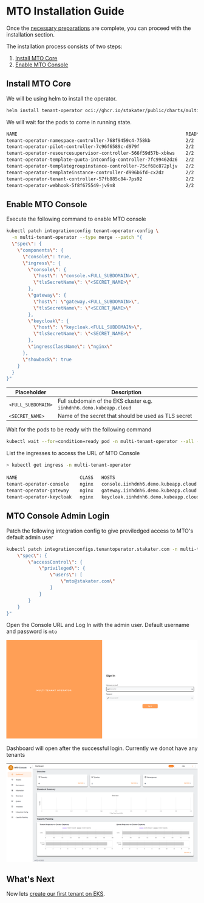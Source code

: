 # MTO Installation Guide

Once the [necessary preparations](./preparation.md) are complete, you can proceed with the installation section.

The installation process consists of two steps:

1. [Install MTO Core](#install-mto-core)
1. [Enable MTO Console](#enable-mto-console)

## Install MTO Core

We will be using helm to install the operator.

```bash
helm install tenant-operator oci://ghcr.io/stakater/public/charts/multi-tenant-operator --version 1.1.0 --namespace multi-tenant-operator --create-namespace
```

We will wait for the pods to come in running state.

```bash
NAME                                                              READY   STATUS    RESTARTS   AGE
tenant-operator-namespace-controller-768f9459c4-758kb             2/2     Running   0          5m
tenant-operator-pilot-controller-7c96f6589c-d979f                 2/2     Running   0          5m
tenant-operator-resourcesupervisor-controller-566f59d57b-xbkws    2/2     Running   0          5m
tenant-operator-template-quota-intconfig-controller-7fc99462dz6   2/2     Running   0          5m
tenant-operator-templategroupinstance-controller-75cf68c872pljv   2/2     Running   0          5m
tenant-operator-templateinstance-controller-d996b6fd-cx2dz        2/2     Running   0          5m
tenant-operator-tenant-controller-57fb885c84-7ps92                2/2     Running   0          5m
tenant-operator-webhook-5f8f675549-jv9n8                          2/2     Running   0          5m
```

## Enable MTO Console

Execute the following command to enable MTO console

```bash
kubectl patch integrationconfig tenant-operator-config \
  -n multi-tenant-operator --type merge --patch "{
  \"spec\": {
    \"components\": {
      \"console\": true,
      \"ingress\": {
        \"console\": {
          \"host\": \"console.<FULL_SUBDOMAIN>\",
          \"tlsSecretName\": \"<SECRET_NAME>\"
        },
        \"gateway\": {
          \"host\": \"gateway.<FULL_SUBDOMAIN>\",
          \"tlsSecretName\": \"<SECRET_NAME>\"
        },
        \"keycloak\": {
          \"host\": \"keycloak.<FULL_SUBDOMAIN>\",
          \"tlsSecretName\": \"<SECRET_NAME>\"
        },
        \"ingressClassName\": \"nginx\"
      },
      \"showback\": true
    }
  }
}"
```

Placeholder         | Description
------------        |------------
`<FULL_SUBDOMAIN>`  | Full subdomain of the EKS cluster e.g. `iinhdnh6.demo.kubeapp.cloud`
`<SECRET_NAME>`     | Name of the secret that should be used as TLS secret

Wait for the pods to be ready with the following command

```bash
kubectl wait --for=condition=ready pod -n multi-tenant-operator --all --timeout=300s
```

List the ingresses to access the URL of MTO Console

```bash
> kubectl get ingress -n multi-tenant-operator

NAME                       CLASS   HOSTS                                  ADDRESS                                                                          PORTS     AGE
tenant-operator-console    nginx   console.iinhdnh6.demo.kubeapp.cloud    ae51c179026a94c90952fc50d5d91b52-a4446376b6415dcb.elb.eu-north-1.amazonaws.com   80, 443   23m
tenant-operator-gateway    nginx   gateway.iinhdnh6.demo.kubeapp.cloud    ae51c179026a94c90952fc50d5d91b52-a4446376b6415dcb.elb.eu-north-1.amazonaws.com   80, 443   23m
tenant-operator-keycloak   nginx   keycloak.iinhdnh6.demo.kubeapp.cloud   ae51c179026a94c90952fc50d5d91b52-a4446376b6415dcb.elb.eu-north-1.amazonaws.com   80, 443   24m

```

## MTO Console Admin Login

Patch the following integration config to give previledged access to MTO's default admin user

```bash
kubectl patch integrationconfigs.tenantoperator.stakater.com -n multi-tenant-operator tenant-operator-config --type=merge --patch "{
    \"spec\": {
        \"accessControl\": {
            \"privileged\": {
                \"users\": [
                    \"mto@stakater.com\"
                ]
            }
        }
    }
}"
```

Open the Console URL and Log In with the admin user. Default username and password is `mto`

![MTO Console Login Page](../../images/mto-console-login.png)

Dashboard will open after the successful login. Currently we donot have any tenants

![MTO Console Dashboard](../../images/mto-console-dashboard-0-tenants.png)

<!-- TODO login as admin in the console? and show some content? No tenants are created until this point so no content yet-->
<!-- TODO nothing needs to be done in the mto keycloak? No -->

## What's Next

Now lets [create our first tenant on EKS](./validation.md).
